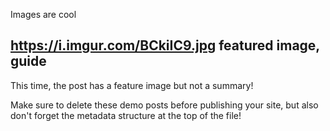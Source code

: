 Images are cool

https://i.imgur.com/BCkiIC9.jpg
featured image, guide
-----

This time, the post has a feature image but not a summary!

Make sure to delete these demo posts before publishing your site, but also don't
forget the metadata structure at the top of the file!
